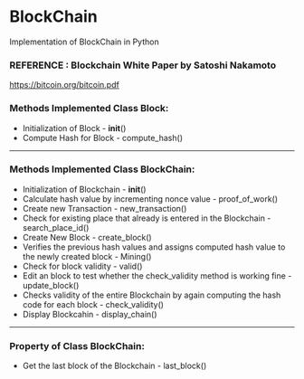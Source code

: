 # BlockChain
Implementation of BlockChain in Python

### REFERENCE : Blockchain White Paper by Satoshi Nakamoto
https://bitcoin.org/bitcoin.pdf

### Methods Implemented Class Block:
* Initialization of Block - __init__()
* Compute Hash for Block - compute_hash()
 
****

### Methods Implemented Class BlockChain:
* Initialization of Blockchain - __init__()
* Calculate hash value by incrementing nonce value - proof_of_work()
* Create new Transaction - new_transaction()
* Check for existing place that already is entered in the Blockchain - search_place_id()
* Create New Block - create_block()
* Verifies the previous hash values and assigns computed hash value to the newly created block - Mining()
* Check for block validity - valid()
* Edit an block to test whether the check_validity method is working fine - update_block()
* Checks validity of the entire Blockchain by again computing the hash code for each block - check_validity()
* Display Blockcahin - display_chain()

****

### Property of Class BlockChain:
* Get the last block of the Blockchain - last_block()

